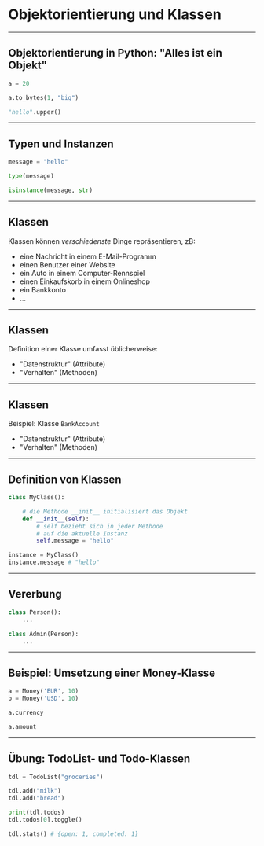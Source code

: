 # Objektorientierung und Klassen

---

## Objektorientierung in Python: "Alles ist ein Objekt"

```py
a = 20

a.to_bytes(1, "big")

"hello".upper()
```

---

## Typen und Instanzen

```py
message = "hello"

type(message)

isinstance(message, str)
```

---

## Klassen

Klassen können _verschiedenste_ Dinge repräsentieren, zB:

- eine Nachricht in einem E-Mail-Programm
- einen Benutzer einer Website
- ein Auto in einem Computer-Rennspiel
- einen Einkaufskorb in einem Onlineshop
- ein Bankkonto
- ...

---

## Klassen

Definition einer Klasse umfasst üblicherweise:

- "Datenstruktur" (Attribute)
- "Verhalten" (Methoden)

---

## Klassen

Beispiel: Klasse `BankAccount`

- "Datenstruktur" (Attribute)
- "Verhalten" (Methoden)

---

## Definition von Klassen

```py
class MyClass():

    # die Methode __init__ initialisiert das Objekt
    def __init__(self):
        # self bezieht sich in jeder Methode
        # auf die aktuelle Instanz
        self.message = "hello"

instance = MyClass()
instance.message # "hello"
```

---

## Vererbung

```py
class Person():
    ...

class Admin(Person):
    ...
```

---

## Beispiel: Umsetzung einer Money-Klasse

```py
a = Money('EUR', 10)
b = Money('USD', 10)

a.currency

a.amount
```

---

## Übung: TodoList- und Todo-Klassen

```py
tdl = TodoList("groceries")

tdl.add("milk")
tdl.add("bread")

print(tdl.todos)
tdl.todos[0].toggle()

tdl.stats() # {open: 1, completed: 1}
```
